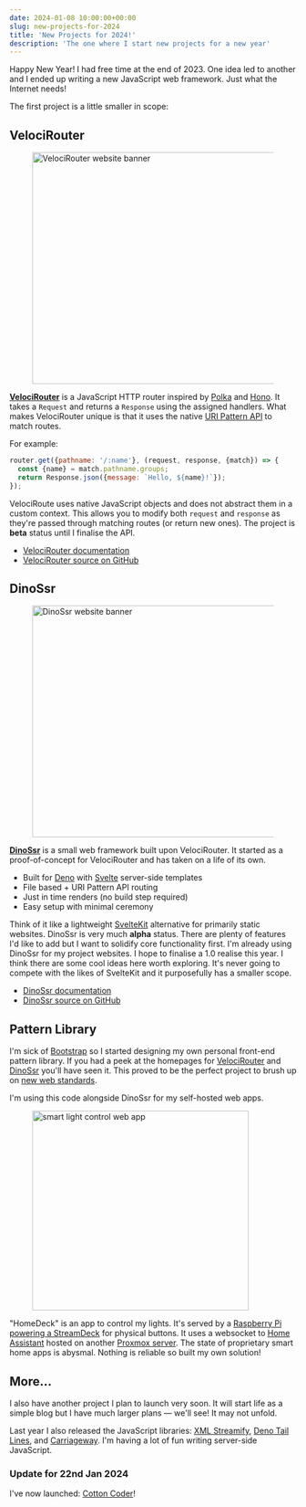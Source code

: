 ```yaml
---
date: 2024-01-08 10:00:00+00:00
slug: new-projects-for-2024
title: 'New Projects for 2024!'
description: 'The one where I start new projects for a new year'
---
```


Happy New Year! I had free time at the end of 2023. One idea led to another and I ended up writing a new JavaScript web framework. Just what the Internet needs!

The first project is a little smaller in scope:

## VelociRouter

<figure class="Image">
  <img
    loading="lazy"
    fetchpriority="low"
    src="/images/blog/2024/velocirouter-banner.avif"
    alt="VelociRouter website banner"
    width="1080"
    height="406">
</figure>

[**VelociRouter**](https://ssr.rocks/docs/velocirouter/) is a JavaScript HTTP router inspired by [Polka](https://github.com/lukeed/polka) and [Hono](https://hono.dev/). It takes a `Request` and returns a `Response` using the assigned handlers. What makes VelociRouter unique is that it uses the native [URI Pattern API](https://developer.mozilla.org/en-US/docs/Web/API/URL_Pattern_API) to match routes.

For example:

```javascript
router.get({pathname: '/:name'}, (request, response, {match}) => {
  const {name} = match.pathname.groups;
  return Response.json({message: `Hello, ${name}!`});
});
```

VelociRoute uses native JavaScript objects and does not abstract them in a custom context. This allows you to modify both `request` and `response` as they're passed through matching routes (or return new ones). The project is **beta** status until I finalise the API.

* [VelociRouter documentation](https://ssr.rocks/docs/velocirouter/)
* [VelociRouter source on GitHub](https://github.com/tduyng/velocirouter)

## DinoSsr

<figure class="Image">
  <img
    loading="lazy"
    fetchpriority="low"
    src="/images/blog/2024/dinossr-banner.avif"
    alt="DinoSsr website banner"
    width="1080"
    height="406">
</figure>

[**DinoSsr**](https://ssr.rocks/) is a small web framework built upon VelociRouter. It started as a proof-of-concept for VelociRouter and has taken on a life of its own.

* Built for [Deno](https://deno.com/) with [Svelte](https://svelte.dev/) server-side templates
* File based + URI Pattern API routing
* Just in time renders (no build step required)
* Easy setup with minimal ceremony

Think of it like a lightweight [SvelteKit](https://kit.svelte.dev/) alternative for primarily static websites. DinoSsr is very much **alpha** status. There are plenty of features I'd like to add but I want to solidify core functionality first. I'm already using DinoSsr for my project websites. I hope to finalise a 1.0 realise this year. I think there are some cool ideas here worth exploring. It's never going to compete with the likes of SvelteKit and it purposefully has a smaller scope.

* [DinoSsr documentation](https://ssr.rocks/)
* [DinoSsr source on GitHub](https://github.com/tduyng/dinossr)

## Pattern Library

I'm sick of [Bootstrap](https://getbootstrap.com/) so I started designing my own personal front-end pattern library. If you had a peek at the homepages for [VelociRouter](https://ssr.rocks/docs/velocirouter/) and [DinoSsr](https://ssr.rocks/) you'll have seen it. This proved to be the perfect project to brush up on [new web standards](/2023/05/15/css-upgrades-spring-2023-edition/).

I'm using this code alongside DinoSsr for my self-hosted web apps.

<figure class="Image">
  <img
    loading="lazy"
    fetchpriority="low"
    src="/images/blog/2024/homedeck-app.avif"
    alt="smart light control web app"
    width="380"
    height="350">
</figure>

"HomeDeck" is an app to control my lights. It's served by a [Raspberry Pi powering a StreamDeck](/2022/10/14/deno-usb-hid-stream-deck/) for physical buttons. It uses a websocket to [Home Assistant](https://www.home-assistant.io/) hosted on another [Proxmox server](/2023/08/08/adventures-in-windows-proxmox-virtualisation/). The state of proprietary smart home apps is abysmal. Nothing is reliable so built my own solution!

## More...

I also have another project I plan to launch very soon. It will start life as a simple blog but I have much larger plans — we'll see! It may not unfold.

Last year I also released the JavaScript libraries: [XML Streamify](/2023/10/20/xml-streamify/), [Deno Tail Lines](/2023/10/27/deno-tail-lines-2/), and [Carriageway](https://github.com/tduyng/carriageway). I'm having a lot of fun writing server-side JavaScript.

### Update for 22nd Jan 2024

I've now launched: [Cotton Coder](/2024/01/24/cotton-coder/)!
